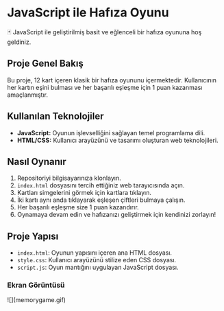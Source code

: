 # JavaScript ile Hafıza Oyunu

🃏 JavaScript ile geliştirilmiş basit ve eğlenceli bir hafıza oyununa hoş geldiniz.

## Proje Genel Bakış

Bu proje, 12 kart içeren klasik bir hafıza oyununu içermektedir. Kullanıcının her kartın eşini bulması ve her başarılı eşleşme için 1 puan kazanması amaçlanmıştır.

## Kullanılan Teknolojiler

- **JavaScript:** Oyunun işlevselliğini sağlayan temel programlama dili.
- **HTML/CSS:** Kullanıcı arayüzünü ve tasarımı oluşturan web teknolojileri.

## Nasıl Oynanır

1. Repositoriyi bilgisayarınıza klonlayın.
2. `index.html` dosyasını tercih ettiğiniz web tarayıcısında açın.
3. Kartları simgelerini görmek için kartlara tıklayın.
4. İki kartı aynı anda tıklayarak eşleşen çiftleri bulmaya çalışın.
5. Her başarılı eşleşme size 1 puan kazandırır.
6. Oynamaya devam edin ve hafızanızı geliştirmek için kendinizi zorlayın!

## Proje Yapısı

- `index.html`: Oyunun yapısını içeren ana HTML dosyası.
- `style.css`: Kullanıcı arayüzünü stilize eden CSS dosyası.
- `script.js`: Oyun mantığını uygulayan JavaScript dosyası.

<h3>Ekran Görüntüsü</h3>
![](memorygame.gif)

